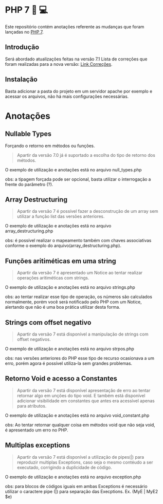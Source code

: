 # PHP 7 :elephant: :computer: 

Este repositório contém anotações referente as mudanças que foram lançadas no [PHP 7](http://php.net).



## Introdução

Será abordado atualizações feitas na versão 7.1
Lista de correções que foram realizadas para a nova versão: [Link Correções](http://www.php.net/ChangeLog-7.php#7.1.15).

## Instalação
Basta adicionar a pasta do projeto em um servidor apache por exemplo e acessar os arquivos, não há mais configurações necessárias.

# Anotações

## Nullable Types

Forçando o retorno em métodos ou funções.

> Apartir da versão 7.0 já é suportado a escolha do tipo de retorno dos métodos.

O exemplo de utilização e anotações está no arquivo null_types.php

obs: a tipagem forçada pode ser opcional, basta utilizar o interrogação a frente do parâmetro (?).

## Array Destructuring

> Apartir da versão 7 é possível fazer a desconstrução de um array sem utilizar a função list das versões anteriores.

O exemplo de utilização e anotações está no arquivo array_destructuring.php

obs: é possível realizar o mapeamento também com chaves associativas conforme o exemplo do arquivo(array_destructuring.php).

## Funções aritiméticas em uma string

> Apartir da versão 7 é apresentado um Notice ao tentar realizar operações aritiméticas com strings.

O exemplo de utilização e anotações está no arquivo strings.php

obs: ao tentar realizar esse tipo de operação, os números são calculados normalmente, porém você será notificado pelo PHP com um Notice, alertando que não é uma boa prática utilizar desta forma.

## Strings com offset negativo

> Apartir da versão 7 está disponível a manipulação de strings com offset negativos.

O exemplo de utilização e anotações está no arquivo strpos.php

obs: nas versões anteriores do PHP esse tipo de recurso ocasionava a um erro, porém agora é possível utiliza-la sem grandes problemas.

## Retorno Void e acesso a Constantes

> Apartir da versão 7 está disponível apresentação de erro ao tentar retornar algo em unções do tipo void. E também está disponível adicionar visibilidade em constantes que antes era acessível apenas para atributos.

O exemplo de utilização e anotações está no arquivo void_constant.php

obs: Ao tentar retornar qualquer coisa em métodos void que não seja void, é apresentado um erro no PHP.

## Multiplas exceptions

>  Apartir da versão 7 está disponível a utilização de pipes(|) para reproduzir multiplas Exceptions, caso seja o mesmo contéudo a ser executado, corrigindo a duplicidade de código.

O exemplo de utilização e anotações está no arquivo exception.php

obs: para blocos de códigos iguais em ambas Exceptions é necessário utilizar o caractere pipe (|) para separação das Execptions.
Ex. (MyE  | MyE2 $e)




